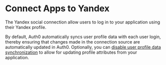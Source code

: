 # Connect Apps to Yandex

The Yandex social connection allow users to log in to your application using their Yandex profile.

By default, Auth0 automatically syncs user profile data with each user login, thereby ensuring that changes made in the connection source are automatically updated in Auth0. Optionally, you can [disable user profile data synchronization](/users/configure-connection-sync-with-auth0) to allow for updating profile attributes from your application.